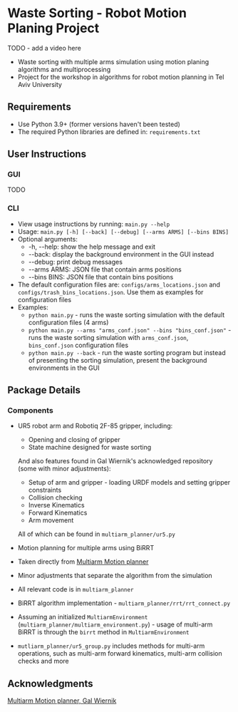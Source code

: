 # Waste Sorting - Robot Motion Planing Project
TODO - add a video here

* Waste sorting with multiple arms simulation using motion planing algorithms and multiprocessing
* Project for the workshop in algorithms for robot motion planning in Tel Aviv University 	

## Requirements
* Use Python 3.9+ (former versions haven't been tested)
* The required Python libraries are defined in: `requirements.txt`

## User Instructions
### GUI
TODO

### CLI
* View usage instructions by running: `main.py --help`
* Usage: `main.py [-h] [--back] [--debug] [--arms ARMS] [--bins BINS]`
* Optional arguments:
  * -h, --help: show the help message and exit
  * --back: display the background environment in the GUI instead
  * --debug: print debug messages
  * --arms ARMS: JSON file that contain arms positions
  * --bins BINS: JSON file that contain bins positions
* The default configuration files are: `configs/arms_locations.json` and `configs/trash_bins_locations.json`. Use them as examples for configuration files
* Examples:
  * `python main.py` - runs the waste sorting simulation with the default configuration files (4 arms) 
  * `python main.py --arms "arms_conf.json" --bins "bins_conf.json"` - runs the waste sorting simulation with `arms_conf.json`, `bins_conf.json` configuration files
  * `python main.py --back` - run the waste sorting program but instead of presenting the sorting simulation, present the background environments in the GUI
 
## Package Details
### Components
* UR5 robot arm and Robotiq 2F-85 gripper, including:
  * Opening and closing of gripper
  * State machine designed for waste sorting
 
  And also features found in Gal Wiernik's acknowledged repository (some with minor adjustments):
  * Setup of arm and gripper - loading URDF models and setting gripper constraints
  * Collision checking
  * Inverse Kinematics
  * Forward Kinematics
  * Arm movement

  All of which can be found in `multiarm_planner/ur5.py`

* Motion planning for multiple arms using BiRRT
 * Taken directly from [Multiarm Motion planner](https://github.com/galmw/centralized-multiarm-drrt)
 * Minor adjustments that separate the algorithm from the simulation
 * All relevant code is in `multiarm_planner`
  * BiRRT algorithm implementation - `multiarm_planner/rrt/rrt_connect.py`
  * Assuming an initialized `MultiarmEnvironment` (`multiarm_planner/multiarm_environment.py`) - usage of multi-arm BiRRT is through the `birrt` method in `MultiarmEnvironment`
  * `mutliarm_planner/ur5_group.py` includes methods for multi-arm operations, such as multi-arm forward kinematics, multi-arm collision checks and more

## Acknowledgments
[Multiarm Motion planner, Gal Wiernik](https://github.com/galmw/centralized-multiarm-drrt)
